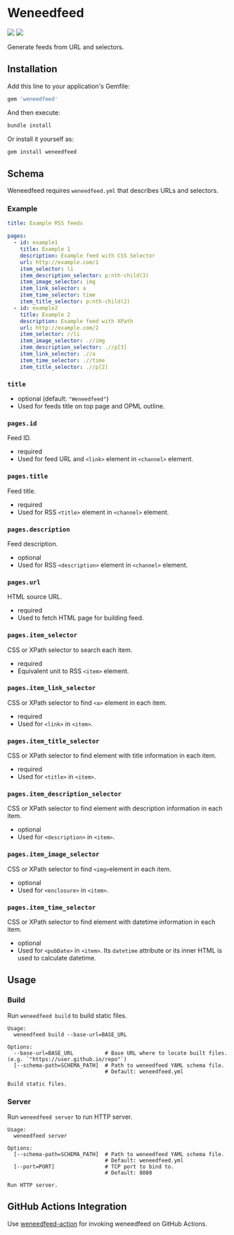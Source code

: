 # Weneedfeed

[![](https://badge.fury.io/rb/weneedfeed.svg)](https://rubygems.org/gems/weneedfeed)
[![](https://github.com/r7kamura/weneedfeed/workflows/test/badge.svg)](https://github.com/r7kamura/weneedfeed/actions?query=workflow%3Atest)

Generate feeds from URL and selectors.

## Installation

Add this line to your application's Gemfile:

```ruby
gem 'weneedfeed'
```

And then execute:

```sh
bundle install
```

Or install it yourself as:

```sh
gem install weneedfeed
```

## Schema

Weneedfeed requires `weneedfeed.yml` that describes URLs and selectors.

### Example

```yaml
title: Example RSS feeds

pages:
  - id: example1
    title: Example 1
    description: Example feed with CSS Selector
    url: http://example.com/1
    item_selector: li
    item_description_selector: p:nth-child(3)
    item_image_selector: img
    item_link_selector: a
    item_time_selector: time
    item_title_selector: p:nth-child(2)
  - id: example2
    title: Example 2
    description: Example feed with XPath
    url: http://example.com/2
    item_selector: //li
    item_image_selector: .//img
    item_description_selector: .//p[3]
    item_link_selector: .//a
    item_time_selector: .//time
    item_title_selector: .//p[2]
```

### `title`

- optional (default: `"Weneedfeed"`)
- Used for feeds title on top page and OPML outline.

### `pages.id`

Feed ID.

- required
- Used for feed URL and `<link>` element in `<channel>` element.

### `pages.title`

Feed title.

- required
- Used for RSS `<title>` element in `<channel>` element.

### `pages.description`

Feed description.

- optional
- Used for RSS `<description>` element in `<channel>` element.

### `pages.url`

HTML source URL.

- required
- Used to fetch HTML page for building feed.

### `pages.item_selector`

CSS or XPath selector to search each item.

- required
- Equivalent unit to RSS `<item>` element.

### `pages.item_link_selector`

CSS or XPath selector to find `<a>` element in each item.

- required
- Used for `<link>` in `<item>`.

### `pages.item_title_selector`

CSS or XPath selector to find element with title information in each item.

- required
- Used for `<title>` in `<item>`.

### `pages.item_description_selector`

CSS or XPath selector to find element with description information in each item.

- optional
- Used for `<description>` in `<item>`.

### `pages.item_image_selector`

CSS or XPath selector to find `<img>`element in each item.

- optional
- Used for `<enclosure>` in `<item>`.

### `pages.item_time_selector`

CSS or XPath selector to find element with datetime information in each item.

- optional
- Used for `<pubDate>` in `<item>`. Its `datetime` attribute or its inner HTML is used to calculate datetime.

## Usage

### Build

Run `weneedfeed build` to build static files.

```
Usage:
  weneedfeed build --base-url=BASE_URL

Options:
  --base-url=BASE_URL          # Base URL where to locate built files. (e.g. `"https://user.github.io/repo"`)
  [--schema-path=SCHEMA_PATH]  # Path to weneedfeed YAML schema file.
                               # Default: weneedfeed.yml

Build static files.
```

### Server

Run `weneedfeed server` to run HTTP server.

```
Usage:
  weneedfeed server

Options:
  [--schema-path=SCHEMA_PATH]  # Path to weneedfeed YAML schema file.
                               # Default: weneedfeed.yml
  [--port=PORT]                # TCP port to bind to.
                               # Default: 8080

Run HTTP server.
```

## GitHub Actions Integration

Use [weneedfeed-action](https://github.com/r7kamura/weneedfeed-action) for invoking weneedfeed on GitHub Actions.
